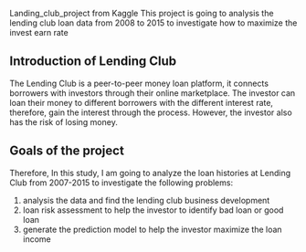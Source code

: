 Landing_club_project from Kaggle
 This project is going to analysis the lending club loan data from 2008 to 2015 to investigate how to maximize the invest earn rate
 
## Introduction of Lending Club

  The Lending Club is a peer-to-peer money loan platform, it connects borrowers with investors through their online marketplace. The investor can loan their money to different borrowers with the different interest rate, therefore, gain the interest through the process. However, the investor also has the risk of losing money. 

## Goals of the project
  Therefore, In this study, I am going to analyze the loan histories at Lending Club from 2007-2015 to investigate the following problems:
  1. analysis the data and find the lending club business development
  1. loan risk assessment to help the investor to identify bad loan or good loan
  2. generate the prediction model to help the investor maximize the loan income

